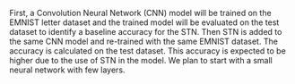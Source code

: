 First, a Convolution Neural Network (CNN) model will be trained on the EMNIST letter dataset and the trained model will be evaluated on the test dataset to identify a baseline accuracy for the STN. Then STN is added to the same CNN model and re-trained with the same EMNIST dataset. The accuracy is calculated on the test dataset. This accuracy is expected to be higher due to the use of STN in the model. We plan to start with a small neural network with few layers.
